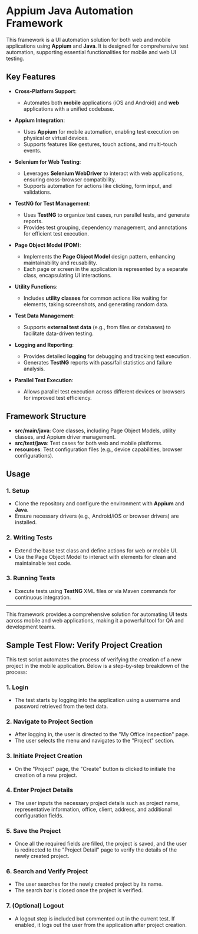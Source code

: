 # Appium Java Automation Framework

This framework is a UI automation solution for both web and mobile applications using **Appium** and **Java**. It is designed for comprehensive test automation, supporting essential functionalities for mobile and web UI testing.

## Key Features

- **Cross-Platform Support**:
  - Automates both **mobile** applications (iOS and Android) and **web** applications with a unified codebase.

- **Appium Integration**:
  - Uses **Appium** for mobile automation, enabling test execution on physical or virtual devices.
  - Supports features like gestures, touch actions, and multi-touch events.

- **Selenium for Web Testing**:
  - Leverages **Selenium WebDriver** to interact with web applications, ensuring cross-browser compatibility.
  - Supports automation for actions like clicking, form input, and validations.

- **TestNG for Test Management**:
  - Uses **TestNG** to organize test cases, run parallel tests, and generate reports.
  - Provides test grouping, dependency management, and annotations for efficient test execution.

- **Page Object Model (POM)**:
  - Implements the **Page Object Model** design pattern, enhancing maintainability and reusability.
  - Each page or screen in the application is represented by a separate class, encapsulating UI interactions.

- **Utility Functions**:
  - Includes **utility classes** for common actions like waiting for elements, taking screenshots, and generating random data.

- **Test Data Management**:
  - Supports **external test data** (e.g., from files or databases) to facilitate data-driven testing.

- **Logging and Reporting**:
  - Provides detailed **logging** for debugging and tracking test execution.
  - Generates **TestNG** reports with pass/fail statistics and failure analysis.

- **Parallel Test Execution**:
  - Allows parallel test execution across different devices or browsers for improved test efficiency.

## Framework Structure

- **src/main/java**: Core classes, including Page Object Models, utility classes, and Appium driver management.
- **src/test/java**: Test cases for both web and mobile platforms.
- **resources**: Test configuration files (e.g., device capabilities, browser configurations).

## Usage

### 1. Setup
- Clone the repository and configure the environment with **Appium** and **Java**.
- Ensure necessary drivers (e.g., Android/iOS or browser drivers) are installed.

### 2. Writing Tests
- Extend the base test class and define actions for web or mobile UI.
- Use the Page Object Model to interact with elements for clean and maintainable test code.

### 3. Running Tests
- Execute tests using **TestNG** XML files or via Maven commands for continuous integration.

---

This framework provides a comprehensive solution for automating UI tests across mobile and web applications, making it a powerful tool for QA and development teams.


## Sample Test Flow: Verify Project Creation

This test script automates the process of verifying the creation of a new project in the mobile application. Below is a step-by-step breakdown of the process:

### 1. **Login**
- The test starts by logging into the application using a username and password retrieved from the test data.
  
### 2. **Navigate to Project Section**
- After logging in, the user is directed to the "My Office Inspection" page.
- The user selects the menu and navigates to the "Project" section.

### 3. **Initiate Project Creation**
- On the "Project" page, the "Create" button is clicked to initiate the creation of a new project.

### 4. **Enter Project Details**
- The user inputs the necessary project details such as project name, representative information, office, client, address, and additional configuration fields.

### 5. **Save the Project**
- Once all the required fields are filled, the project is saved, and the user is redirected to the "Project Detail" page to verify the details of the newly created project.

### 6. **Search and Verify Project**
- The user searches for the newly created project by its name.
- The search bar is closed once the project is verified.

### 7. **(Optional) Logout**
- A logout step is included but commented out in the current test. If enabled, it logs out the user from the application after project creation.
